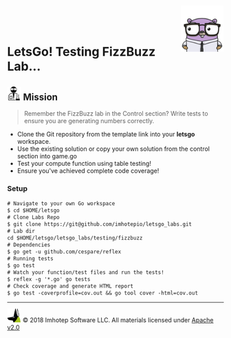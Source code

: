 <img src="../../assets/gophernand.png" align="right" width="100" height="auto"/>

<br/>
<br/>
<br/>

# LetsGo! Testing FizzBuzz Lab...

## <img src="../../assets/lab.png" width="auto" height="32"/> Mission

> Remember the FizzBuzz lab in the Control section?
> Write tests to ensure you are generating numbers correctly.

* Clone the Git repository from the template link into your **letsgo** workspace.
* Use the existing solution or copy your own solution from the control section into game.go
* Test your compute function using table testing!
* Ensure you've achieved complete code coverage!

### Setup

```shell
# Navigate to your own Go workspace
$ cd $HOME/letsgo
# Clone Labs Repo
$ git clone https://git@github.com/imhotepio/letsgo_labs.git
# Lab dir
cd $HOME/letsgo/letsgo_labs/testing/fizzbuzz
# Dependencies
$ go get -u github.com/cespare/reflex
# Running tests
$ go test
# Watch your function/test files and run the tests!
$ reflex -g '*.go' go tests
# Check coverage and generate HTML report
$ go test -coverprofile=cov.out && go tool cover -html=cov.out
```

---
<img src="../../assets/imhotep_logo.png" width="32" height="auto"/> © 2018 Imhotep Software LLC.
All materials licensed under [Apache v2.0](http://www.apache.org/licenses/LICENSE-2.0)